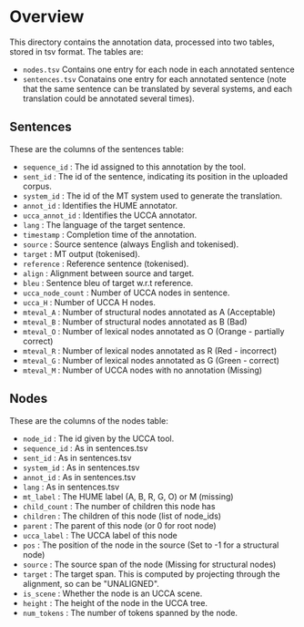 # Overview

This directory contains the annotation data, processed into two tables, stored in tsv format. The tables are:
* `nodes.tsv` Contains one entry for each node in each annotated sentence
* `sentences.tsv` Conatains one entry for each annotated sentence (note that the same sentence can be translated by several systems, and each translation could be annotated several times).

## Sentences
These are the columns of the sentences table:

* `sequence_id`     : The id assigned to this annotation by the tool.
* `sent_id`         : The id of the sentence, indicating its position in the uploaded corpus.
* `system_id`       : The id of the MT system used to generate the  translation.
* `annot_id`        : Identifies the HUME annotator.
* `ucca_annot_id`   : Identifies the UCCA annotator.  
* `lang`            : The language of the target sentence.
* `timestamp`       : Completion time of the annotation.
* `source`          : Source sentence (always English and tokenised).
* `target`          : MT output (tokenised).
* `reference`       : Reference sentence (tokenised).
* `align`           : Alignment between source and target.
* `bleu`            : Sentence bleu of target w.r.t reference.
* `ucca_node_count` : Number of UCCA nodes in sentence.
* `ucca_H`          : Number of UCCA H nodes.
* `mteval_A`        : Number of structural nodes annotated as A (Acceptable)
* `mteval_B`        : Number of structural nodes annotated as B (Bad)
* `mteval_O`        : Number of lexical nodes annotated as O (Orange - partially correct)
* `mteval_R`        : Number of lexical nodes annotated as R (Red - incorrect)
* `mteval_G`        : Number of lexical nodes annotated as G (Green - correct)
* `mteval_M`        : Number of UCCA nodes with no annotation (Missing)

## Nodes
These are the columns of the nodes table:

* `node_id`       : The id given by the UCCA tool.
* `sequence_id`   : As in sentences.tsv
* `sent_id`       : As in sentences.tsv
* `system_id`     : As in sentences.tsv
* `annot_id`      : As in sentences.tsv
* `lang`          : As in sentences.tsv
* `mt_label`      : The HUME label (A, B, R, G, O) or M (missing)
* `child_count`   : The number of children this node has
* `children`      : The children of this node (list of node_ids)
* `parent`        : The parent of this node (or 0 for root node)
* `ucca_label`    : The UCCA label of this node
* `pos`           : The position of the node in the source (Set to -1 for a structural node)
* `source`        : The source span of the node (Missing for structural nodes)
* `target`        : The target span. This is computed by projecting through the alignment, so can be "UNALIGNED".
* `is_scene`      : Whether the node is an UCCA scene.
* `height`        : The height of the node in the UCCA tree.
* `num_tokens`    : The number of tokens spanned by the node.

